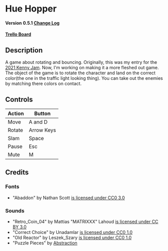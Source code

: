 # Hue Hopper
#### Version 0.5.1 [Change Log](https://github.com/sugarvoid/hue-hopper/blob/Current/CHANGELOG.md)

#### [Trello Board](https://trello.com/b/aLnKhPKY/hue-hopper)

## Description
A game about rotating and bouncing. Originally, this was my entry for the [2021 Kenny Jam](https://sugarvoid.itch.io/huehopper-jam). Now, I'm working on making it a more fleshed out game. The object of the game is to rotate the character and land on the correct color(the one in the traffic light looking thing).  You can take out the enemies by matching there colors on contact. 

## Controls 

| Action   | Button      |
| ---------| ----------- |
| Move     | A and D     |
| Rotate   | Arrow Keys  |
| Slam     | Space       |
| Pause    | Esc         |
| Mute     | M           |


## Credits

### Fonts
- "Abaddon" by Nathan Scott [is licensed under CC0 3.0](https://creativecommons.org/licenses/by/3.0/)

### Sounds
- "Retro_Coin_04" by Mattias "MATRIXXX" Lahoud [is licensed under CC BY 3.0](https://creativecommons.org/licenses/by/3.0/)
- "Correct Choice" by Unadamlar [is licensed under CC0 1.0](https://creativecommons.org/publicdomain/zero/1.0/)
- "Old Reactor" by Leszek_Szary [is licensed under CC0 1.0](https://creativecommons.org/publicdomain/zero/1.0/)
- "Puzzle Pieces" by [Abstraction](http://www.abstractionmusic.com/)

